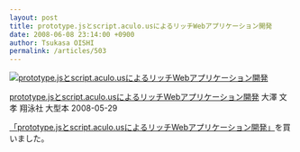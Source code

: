 ```yaml
---
layout: post
title: prototype.jsとscript.aculo.usによるリッチWebアプリケーション開発
date: 2008-06-08 23:14:00 +0900
author: Tsukasa OISHI
permalink: /articles/503
---
```


 [![prototype.jsとscript.aculo.usによるリッチWebアプリケーション開発](https://images-na.ssl-images-amazon.com/images/I/61IgP6V-bmL._SL160_.jpg "prototype.jsとscript.aculo.usによるリッチWebアプリケーション開発")](http://www.amazon.co.jp/prototype-js%E3%81%A8script-aculo-us%E3%81%AB%E3%82%88%E3%82%8B%E3%83%AA%E3%83%83%E3%83%81Web%E3%82%A2%E3%83%97%E3%83%AA%E3%82%B1%E3%83%BC%E3%82%B7%E3%83%A7%E3%83%B3%E9%96%8B%E7%99%BA-%E5%A4%A7%E6%BE%A4-%E6%96%87%E5%AD%9D/dp/4798116092%3FSubscriptionId%3DAKIAIKJECTBTL3JTYTKA%26tag%3Dkaeruspoon-22%26linkCode%3Dxm2%26camp%3D2025%26creative%3D165953%26creativeASIN%3D4798116092)

 [prototype.jsとscript.aculo.usによるリッチWebアプリケーション開発](http://www.amazon.co.jp/prototype-js%E3%81%A8script-aculo-us%E3%81%AB%E3%82%88%E3%82%8B%E3%83%AA%E3%83%83%E3%83%81Web%E3%82%A2%E3%83%97%E3%83%AA%E3%82%B1%E3%83%BC%E3%82%B7%E3%83%A7%E3%83%B3%E9%96%8B%E7%99%BA-%E5%A4%A7%E6%BE%A4-%E6%96%87%E5%AD%9D/dp/4798116092%3FSubscriptionId%3DAKIAIKJECTBTL3JTYTKA%26tag%3Dkaeruspoon-22%26linkCode%3Dxm2%26camp%3D2025%26creative%3D165953%26creativeASIN%3D4798116092)
大澤 文孝
翔泳社
大型本
2008-05-29

 [「prototype.jsとscript.aculo.usによるリッチWebアプリケーション開発」](http://www.amazon.co.jp/prototype-js%E3%81%A8script-aculo-us%E3%81%AB%E3%82%88%E3%82%8B%E3%83%AA%E3%83%83%E3%83%81Web%E3%82%A2%E3%83%97%E3%83%AA%E3%82%B1%E3%83%BC%E3%82%B7%E3%83%A7%E3%83%B3%E9%96%8B%E7%99%BA-%E5%A4%A7%E6%BE%A4-%E6%96%87%E5%AD%9D/dp/4798116092%3FSubscriptionId%3DAKIAIKJECTBTL3JTYTKA%26tag%3Dkaeruspoon-22%26linkCode%3Dxm2%26camp%3D2025%26creative%3D165953%26creativeASIN%3D4798116092)を買いました。

